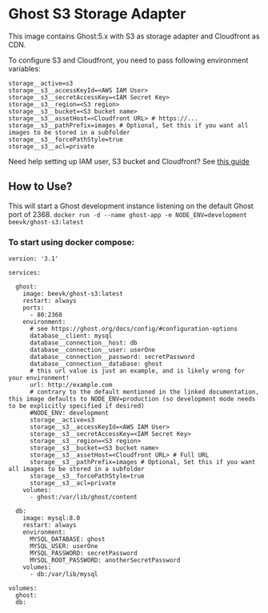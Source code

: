 # Ghost S3 Storage Adapter

This image contains Ghost:5.x with S3 as storage adapter and Cloudfront as CDN.

To configure S3 and Cloudfront, you need to pass following environment variables:

```shell
storage__active=s3
storage__s3__accessKeyId=<AWS IAM User>
storage__s3__secretAccessKey=<IAM Secret Key>
storage__s3__region=<S3 region>
storage__s3__bucket=<S3 bucket name>
storage__s3__assetHost=<Cloudfront URL> # https://...
storage__s3__pathPrefix=images # Optional, Set this if you want all images to be stored in a subfolder
storage__s3__forcePathStyle=true
storage__s3__acl=private
```

Need help setting up IAM user, S3 bucket and Cloudfront? See [this guide](https://github.com/)

## How to Use?
This will start a Ghost development instance listening on the default Ghost port of 2368.
`docker run -d --name ghost-app -e NODE_ENV=development beevk/ghost-s3:latest`

### To start using docker compose:
```shell
version: '3.1'

services:

  ghost:
    image: beevk/ghost-s3:latest
    restart: always
    ports:
      - 80:2368
    environment:
      # see https://ghost.org/docs/config/#configuration-options
      database__client: mysql
      database__connection__host: db
      database__connection__user: userOne
      database__connection__password: secretPassword
      database__connection__database: ghost
      # this url value is just an example, and is likely wrong for your environment!
      url: http://example.com
      # contrary to the default mentioned in the linked documentation, this image defaults to NODE_ENV=production (so development mode needs to be explicitly specified if desired)
      #NODE_ENV: development
      storage__active=s3
      storage__s3__accessKeyId=<AWS IAM User>
      storage__s3__secretAccessKey=<IAM Secret Key>
      storage__s3__region=<S3 region>
      storage__s3__bucket=<S3 bucket name>
      storage__s3__assetHost=<Cloudfront URL> # Full URL
      storage__s3__pathPrefix=images # Optional, Set this if you want all images to be stored in a subfolder
      storage__s3__forcePathStyle=true
      storage__s3__acl=private
    volumes:
      - ghost:/var/lib/ghost/content

  db:
    image: mysql:8.0
    restart: always
    environment:
      MYSQL_DATABASE: ghost
      MYSQL_USER: userOne
      MYSQL_PASSWORD: secretPassword
      MYSQL_ROOT_PASSWORD: anotherSecretPassword
    volumes:
      - db:/var/lib/mysql

volumes:
  ghost:
  db:
```
